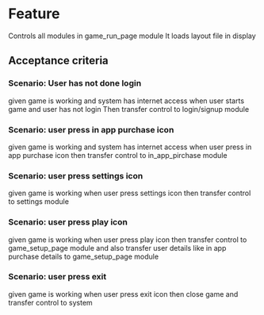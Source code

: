 # Feature

Controls all modules in game_run_page module
It loads layout file in display

## Acceptance criteria

### Scenario: User has not done login

given game is working and system has internet access
when user starts game and user has not login
Then transfer control to login/signup module

### Scenario: user press in app purchase icon

given game is working and system has internet access
when user press in app purchase icon
then transfer control to in_app_pirchase module

### Scenario: user press settings icon

given game is working
when user press settings icon
then transfer control to settings module

### Scenario: user press play icon

given game is working
when user press play icon
then transfer control to game_setup_page module and also transfer user details
like in app purchase details to game_setup_page module

### Scenario: user press exit

given game is working
when user press exit icon
then close game and transfer control to system
